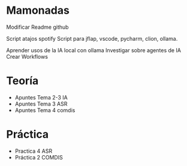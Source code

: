 # Mamonadas
Modificar Readme github

Script atajos spotify
Script para jflap, vscode, pycharm, clion, ollama.

Aprender usos de la IA local con ollama
Investigar sobre agentes de IA
Crear Workflows


# Teoría
- Apuntes Tema 2-3 IA
- Apuntes Tema 3 ASR
- Apuntes Tema 4 comdis


# Práctica
- Practica 4 ASR
- Práctica 2 COMDIS